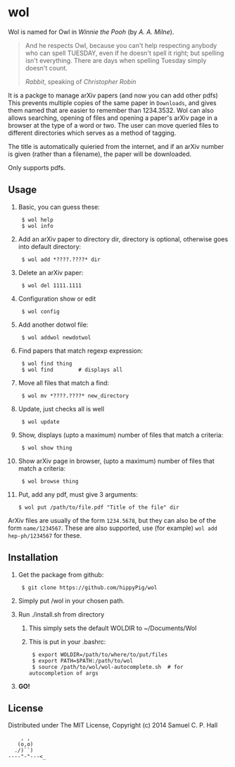 wol
===


Wol is named for Owl in *Winnie the Pooh* (by *A. A. Milne*).


>    And he respects Owl, because you can't help respecting anybody
>    who can spell TUESDAY, even if he doesn't spell it right; but
>    spelling isn't everything. There are days when spelling Tuesday
>    simply doesn't count.
>
>*Rabbit*, speaking of *Christopher Robin*

It is a packge to manage arXiv papers (and now you can add other pdfs)
This prevents multiple copies of the same paper in `Downloads`, and gives them named that are easier to remember than 1234.3532.
Wol can also allows searching, opening of files and opening a paper's arXiv page in a browser at the type of a word or two.
The user can move queried files to different directories which serves as a method of tagging.

The title is automatically quieried from the internet, and if an arXiv number is given (rather than a filename), the paper will be downloaded.

Only supports pdfs.

Usage
---

1) Basic, you can guess these:

        $ wol help
        $ wol info

2) Add an arXiv paper to directory dir, directory is optional, otherwise goes
into default directory:

        $ wol add *????.????* dir

3) Delete an arXiv paper:

        $ wol del 1111.1111

3) Configuration show or edit

        $ wol config

4) Add another dotwol file:

        $ wol addwol newdotwol

5) Find papers that match regexp expression:

        $ wol find thing
        $ wol find        # displays all

6) Move all files that match a find:

        $ wol mv *????.????* new_directory

7) Update, just checks all is well

        $ wol update

8) Show, displays (upto a maximum) number of files that match a criteria:

        $ wol show thing

9) Show arXiv page in browser, (upto a maximum) number of files that match a criteria:

        $ wol browse thing

10) Put, add any pdf, must give 3 arguments:

        $ wol put /path/to/file.pdf "Title of the file" dir

ArXiv files are usually of the form `1234.5678`, but they can also be of the
form `name/1234567`.
These are also supported, use (for example) `wol add hep-ph/1234567`
for these.


Installation
------------
1. Get the package from github:

        $ git clone https://github.com/hippyPig/wol

2. Simply put /wol in your chosen path.
3. Run ./install.sh from directory
	1. This simply sets the default WOLDIR to ~/Documents/Wol
	2. This is put in your .bashrc:

        	$ export WOLDIR=/path/to/where/to/put/files
        	$ export PATH=$PATH:/path/to/wol
        	$ source /path/to/wol/wol-autocomplete.sh  # for autocompletion of args


3) **GO!**


License
-------
Distributed under The MIT License, Copyright (c) 2014 Samuel C. P. Hall

        , ,
       (o,o)
      ./)``)
    ----"-"---<_



